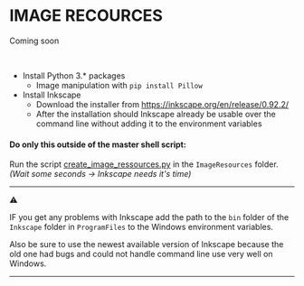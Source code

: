 # IMAGE RECOURCES

Coming soon

<br>

- Install Python 3.* packages
  - Image manipulation with `pip install Pillow`
- Install Inkscape
  - Download the installer from https://inkscape.org/en/release/0.92.2/
  - After the installation should Inkscape already be usable over the command line without adding it to the environment variables

#### Do only this outside of the master shell script:

Run the script [create_image_ressources.py](../ImageResources/create_image_ressources.py) in the `ImageResources` folder.
*(Wait some seconds -> Inkscape needs it's time)*

------

⚠

IF you get any problems with Inkscape add the path to the `bin` folder of the `Inkscape` folder in `ProgramFiles` to the Windows environment variables.

Also be sure to use the newest available version of Inkscape because the old one had bugs and could not handle command line use very well on Windows.

------

